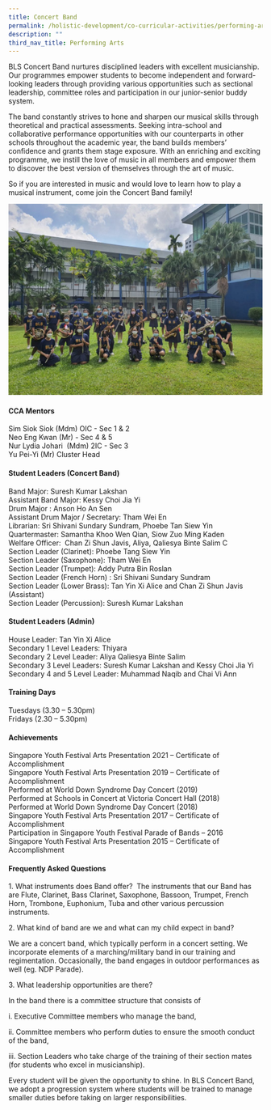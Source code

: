 ```yaml
---
title: Concert Band
permalink: /holistic-development/co-curricular-activities/performing-arts/concert-band/
description: ""
third_nav_title: Performing Arts
---
```

BLS Concert Band nurtures disciplined leaders with excellent musicianship. Our programmes empower students to become independent and forward-looking leaders through providing various opportunities such as sectional leadership, committee roles and participation in our junior-senior buddy system.

The band constantly strives to hone and sharpen our musical skills through theoretical and practical assessments. Seeking intra-school and collaborative performance opportunities with our counterparts in other schools throughout the academic year, the band builds members’ confidence and grants them stage exposure. With an enriching and exciting programme, we instill the love of music in all members and empower them to discover the best version of themselves through the art of music.

So if you are interested in music and would love to learn how to play a musical instrument, come join the Concert Band family!

![](/images/band.jpeg)

#### CCA Mentors
Sim Siok Siok (Mdm) OIC - Sec 1 & 2 <br>
Neo Eng Kwan (Mr) - Sec 4 & 5<br>
Nur Lydia Johari  (Mdm) 2IC - Sec 3<br>
Yu Pei-Yi (Mr) Cluster Head<br>

#### Student Leaders (Concert Band)
Band Major: Suresh Kumar Lakshan <br>
Assistant Band Major: Kessy Choi Jia Yi <br>
Drum Major : Anson Ho An Sen <br>
Assistant Drum Major / Secretary: Tham Wei En <br>
Librarian: Sri Shivani Sundary Sundram, Phoebe Tan Siew Yin <br>
Quartermaster: Samantha Khoo Wen Qian, Siow Zuo Ming Kaden <br>
Welfare Officer:  Chan Zi Shun Javis, Aliya, Qaliesya Binte Salim C <br>
Section Leader (Clarinet): Phoebe Tang Siew Yin <br>
Section Leader (Saxophone): Tham Wei En <br>
Section Leader (Trumpet): Addy Putra Bin Roslan <br>
Section Leader (French Horn) : Sri Shivani Sundary Sundram <br>
Section Leader (Lower Brass): Tan Yin Xi Alice and Chan Zi Shun Javis (Assistant) <br>
Section Leader (Percussion): Suresh Kumar Lakshan <br>

#### Student Leaders (Admin)
House Leader: Tan Yin Xi Alice <br>
Secondary 1 Level Leaders: Thiyara <br>
Secondary 2 Level Leader: Aliya Qaliesya Binte Salim <br>
Secondary 3 Level Leaders: Suresh Kumar Lakshan and Kessy Choi Jia Yi <br>
Secondary 4 and 5 Level Leader: Muhammad Naqib and Chai Vi Ann <br>

#### Training Days
Tuesdays (3.30 – 5.30pm) <br>
Fridays (2.30 – 5.30pm) <br>

#### Achievements
Singapore Youth Festival Arts Presentation 2021 – Certificate of Accomplishment <br>
Singapore Youth Festival Arts Presentation 2019 – Certificate of Accomplishment<br>
Performed at World Down Syndrome Day Concert (2019) <br>
Performed at Schools in Concert at Victoria Concert Hall (2018) <br>
Performed at World Down Syndrome Day Concert (2018) <br>
Singapore Youth Festival Arts Presentation 2017 – Certificate of Accomplishment <br>
Participation in Singapore Youth Festival Parade of Bands – 2016 <br>
Singapore Youth Festival Arts Presentation 2015 – Certificate of Accomplishment <br>

#### Frequently Asked Questions

1\.  What instruments does Band offer? 
The instruments that our Band has are Flute, Clarinet, Bass Clarinet, Saxophone, Bassoon, Trumpet, French Horn, Trombone, Euphonium, Tuba and other various percussion instruments. 

2\. What kind of band are we and what can my child expect in band?

We are a concert band, which typically perform in a concert setting. We incorporate elements of a marching/military band in our training and regimentation. Occasionally, the band engages in outdoor performances as well (eg. NDP Parade).

3\. What leadership opportunities are there?

In the band there is a committee structure that consists of

i. Executive Committee members who manage the band,

ii. Committee members who perform duties to ensure the smooth conduct of the band,

iii. Section Leaders who take charge of the training of their section mates (for students who excel in musicianship).

Every student will be given the opportunity to shine. In BLS Concert Band, we adopt a progression system where students will be trained to manage smaller duties before taking on larger responsibilities.